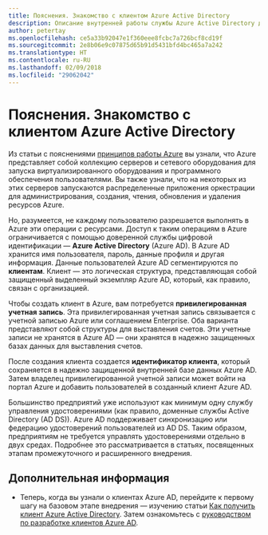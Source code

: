 ```yaml
---
title: Пояснения. Знакомство с клиентом Azure Active Directory
description: Описание внутренней работы службы Azure Active Directory для предоставления идентификации как услуги (IDaaS) в Azure
author: petertay
ms.openlocfilehash: ce5a33b92047e1f360eee8fcbc7a726bcf8cd19f
ms.sourcegitcommit: 2e8b06e9c07875d65b91d5431bfd4bc465a7a242
ms.translationtype: HT
ms.contentlocale: ru-RU
ms.lasthandoff: 02/09/2018
ms.locfileid: "29062042"
---
```

# <a name="explainer-what-is-an-azure-active-directory-tenant"></a>Пояснения. Знакомство с клиентом Azure Active Directory

Из статьи с пояснениями [принципов работы Azure](azure-explainer.md) вы узнали, что Azure представляет собой коллекцию серверов и сетевого оборудования для запуска виртуализированного оборудования и программного обеспечения пользователями. Вы также узнали, что на некоторых из этих серверов запускаются распределенные приложения оркестрации для администрирования, создания, чтения, обновления и удаления ресурсов Azure.

Но, разумеется, не каждому пользователю разрешается выполнять в Azure эти операции с ресурсами. Доступ к таким операциям в Azure ограничивается с помощью доверенной службы цифровой идентификации — **Azure Active Directory** (Azure AD). В Azure AD хранится имя пользователя, пароль, данные профиля и другая информация. Данные пользователей Azure AD сегментируются по **клиентам**. Клиент — это логическая структура, представляющая собой защищенный выделенный экземпляр Azure AD, который, как правило, связан с организацией.

Чтобы создать клиент в Azure, вам потребуется **привилегированная учетная запись**. Эта привилегированная учетная запись связывается с учетной записью Azure или соглашением Enterprise. Оба варианта представляют собой структуры для выставления счетов. Эти учетные записи не хранятся в Azure AD &mdash; они хранятся в надежно защищенных базах данных для выставления счетов. 

После создания клиента создается **идентификатор клиента**, который сохраняется в надежно защищенной внутренней базе данных Azure AD. Затем владелец привилегированной учетной записи может войти на портал Azure и добавить пользователей в созданный клиент Azure AD. 

Большинство предприятий уже используют как минимум одну службу управления удостоверениями (как правило, доменные службы Active Directory (AD DS)). Azure AD поддерживает синхронизацию или федерацию удостоверений пользователей из AD DS. Таким образом, предприятиям не требуется управлять удостоверениями отдельно в двух средах. Подробнее это рассматривается в статьях, посвященных этапам промежуточного и расширенного внедрения.

## <a name="next-steps"></a>Дополнительная информация

* Теперь, когда вы узнали о клиентах Azure AD, перейдите к первому шагу на базовом этапе внедрения — изучению статьи [Как получить клиент Azure Active Directory][how-to-get-aad-tenant]. Затем ознакомьтесь с [руководством по разработке клиентов Azure AD](tenant.md).

<!-- Links -->
[how-to-get-aad-tenant]: /azure/active-directory/develop/active-directory-howto-tenant?toc=/azure/architecture/cloud-adoption-guide/toc.json